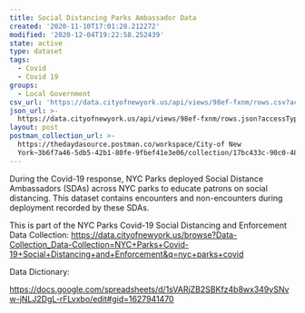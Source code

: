 ```yaml
---
title: Social Distancing Parks Ambassador Data
created: '2020-11-10T17:01:28.212272'
modified: '2020-12-04T19:22:58.252439'
state: active
type: dataset
tags:
  - Covid
  - Covid 19
groups:
  - Local Government
csv_url: 'https://data.cityofnewyork.us/api/views/98ef-fxnm/rows.csv?accessType=DOWNLOAD'
json_url: >-
  https://data.cityofnewyork.us/api/views/98ef-fxnm/rows.json?accessType=DOWNLOAD
layout: post
postman_collection_url: >-
  https://thedaydasource.postman.co/workspace/City-of New
  York~3b6f7a46-5db5-42b1-80fe-9fbef41e3e06/collection/17bc433c-90c0-4816-a05a-c63e08b1331c
---
```

During the Covid-19 response, NYC Parks deployed Social Distance Ambassadors (SDAs) across NYC parks to educate patrons on social distancing. This dataset contains encounters and non-encounters during deployment recorded by these SDAs.

This is part of the NYC Parks Covid-19 Social Distancing and Enforcement Data Collection: https://data.cityofnewyork.us/browse?Data-Collection_Data-Collection=NYC+Parks+Covid-19+Social+Distancing+and+Enforcement&q=nyc+parks+covid

Data Dictionary: 

https://docs.google.com/spreadsheets/d/1sVARjZB2SBKfz4b8wx349ySNvw-jNLJ2DgL-rFLvxbo/edit#gid=1627941470
